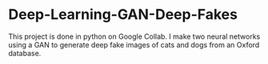 # Deep-Learning-GAN-Deep-Fakes
This project is done in python on Google Collab. I make two neural networks using a GAN to generate deep fake images of cats and dogs from an Oxford database. 
